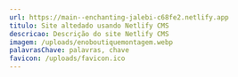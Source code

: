 ```yaml
---
url: https://main--enchanting-jalebi-c68fe2.netlify.app
titulo: Site altedado usando Netlify CMS
descricao: Descrição do site Netlify CMS
imagem: /uploads/enoboutiquemontagem.webp
palavrasChave: palavras, chave
favicon: /uploads/favicon.ico
---
```

